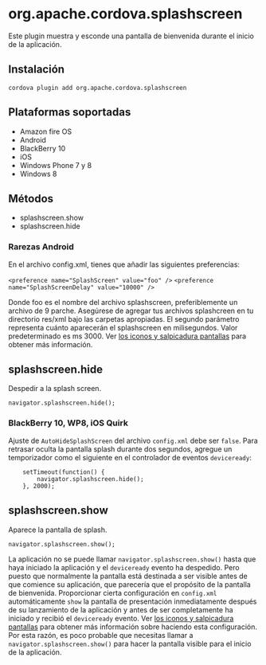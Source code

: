 <!---
    Licensed to the Apache Software Foundation (ASF) under one
    or more contributor license agreements.  See the NOTICE file
    distributed with this work for additional information
    regarding copyright ownership.  The ASF licenses this file
    to you under the Apache License, Version 2.0 (the
    "License"); you may not use this file except in compliance
    with the License.  You may obtain a copy of the License at

      http://www.apache.org/licenses/LICENSE-2.0

    Unless required by applicable law or agreed to in writing,
    software distributed under the License is distributed on an
    "AS IS" BASIS, WITHOUT WARRANTIES OR CONDITIONS OF ANY
    KIND, either express or implied.  See the License for the
    specific language governing permissions and limitations
    under the License.
-->

# org.apache.cordova.splashscreen

Este plugin muestra y esconde una pantalla de bienvenida durante el inicio de la aplicación.

## Instalación

    cordova plugin add org.apache.cordova.splashscreen
    

## Plataformas soportadas

*   Amazon fire OS
*   Android
*   BlackBerry 10
*   iOS
*   Windows Phone 7 y 8
*   Windows 8

## Métodos

*   splashscreen.show
*   splashscreen.hide

### Rarezas Android

En el archivo config.xml, tienes que añadir las siguientes preferencias:

`<preference name="SplashScreen" value="foo" />` `<preference name="SplashScreenDelay" value="10000" />`

Donde foo es el nombre del archivo splashscreen, preferiblemente un archivo de 9 parche. Asegúrese de agregar tus archivos splashcreen en tu directorio res/xml bajo las carpetas apropiadas. El segundo parámetro representa cuánto aparecerán el splashscreen en milisegundos. Valor predeterminado es ms 3000. Ver [los iconos y salpicadura pantallas][1] para obtener más información.

 [1]: http://cordova.apache.org/docs/en/edge/config_ref_images.md.html

## splashscreen.hide

Despedir a la splash screen.

    navigator.splashscreen.hide();
    

### BlackBerry 10, WP8, iOS Quirk

Ajuste de `AutoHideSplashScreen` del archivo `config.xml` debe ser `false`. Para retrasar oculta la pantalla splash durante dos segundos, agregue un temporizador como el siguiente en el controlador de eventos `deviceready`:

        setTimeout(function() {
            navigator.splashscreen.hide();
        }, 2000);
    

## splashscreen.show

Aparece la pantalla de splash.

    navigator.splashscreen.show();
    

La aplicación no se puede llamar `navigator.splashscreen.show()` hasta que haya iniciado la aplicación y el `deviceready` evento ha despedido. Pero puesto que normalmente la pantalla está destinada a ser visible antes de que comience su aplicación, que parecería que el propósito de la pantalla de bienvenida. Proporcionar cierta configuración en `config.xml` automáticamente `show` la pantalla de presentación inmediatamente después de su lanzamiento de la aplicación y antes de ser completamente ha iniciado y recibió el `deviceready` evento. Ver [los iconos y salpicadura pantallas][1] para obtener más información sobre haciendo esta configuración. Por esta razón, es poco probable que necesitas llamar a `navigator.splashscreen.show()` para hacer la pantalla visible para el inicio de la aplicación.